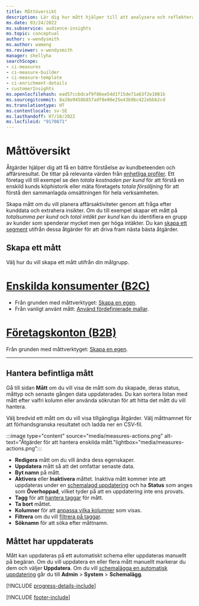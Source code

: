 ```yaml
---
title: Måttöversikt
description: Lär dig hur mått hjälper till att analysera och reflektera företagets resultat.
ms.date: 03/24/2022
ms.subservice: audience-insights
ms.topic: conceptual
author: v-wendysmith
ms.author: wameng
ms.reviewer: v-wendysmith
manager: shellyha
searchScope:
- ci-measures
- ci-measure-builder
- ci-measure-template
- ci-enrichment-details
- customerInsights
ms.openlocfilehash: ead57ccbdcaf9f86ee54d1f15de71a63f2e1081b
ms.sourcegitcommit: 8a28e9458b857adf8e90e25e43b9bc422ebbb2cd
ms.translationtype: HT
ms.contentlocale: sv-SE
ms.lasthandoff: 07/18/2022
ms.locfileid: "9170871"
---
```

# <a name="measures-overview"></a>Måttöversikt

Åtgärder hjälper dig att få en bättre förståelse av kundbeteenden och affärsresultat. De tittar på relevanta värden från [enhetliga profiler](data-unification.md). Ett företag vill till exempel se den *totala kostnaden per kund* för att förstå en enskild kunds köphistorik eller mäta företagets *totala försäljning* för att förstå den sammanlagda omsättningen för hela verksamheten.

Skapa mått om du vill planera affärsaktiviteter genom att fråga efter kunddata och extrahera insikter. Om du till exempel skapar ett mått på *totalsumma per kund* och *total intäkt per kund* kan du identifiera en grupp av kunder som spenderar mycket men ger höga intäkter. Du kan [skapa ett segment](segments.md) utifrån dessa åtgärder för att driva fram nästa bästa åtgärder.

## <a name="create-a-measure"></a>Skapa ett mått

Välj hur du vill skapa ett mått utifrån din målgrupp.

# <a name="individual-consumers-b-to-c"></a>[Enskilda konsumenter (B2C)](#tab/b2c)

- Från grunden med måttverktyget: [Skapa en egen](measure-builder.md).
- Från vanligt använt mått: [Använd fördefinierade mallar](measure-templates.md).

# <a name="business-accounts-b-to-b"></a>[Företagskonton (B2B)](#tab/b2b)

Från grunden med måttverktyget: [Skapa en egen](measure-builder.md).

---

## <a name="manage-existing-measures"></a>Hantera befintliga mått

Gå till sidan **Mått** om du vill visa de mått som du skapade, deras status, måttyp och senaste gången data uppdaterades. Du kan sortera listan med mått efter valfri kolumn eller använda sökrutan för att hitta det mått du vill hantera.

Välj bredvid ett mått om du vill visa tillgängliga åtgärder. Välj måttnamnet för att förhandsgranska resultatet och ladda ner en CSV-fil.

:::image type="content" source="media/measures-actions.png" alt-text="Åtgärder för att hantera enskilda mått."lightbox="media/measures-actions.png":::

- **Redigera** mått om du vill ändra dess egenskaper.
- **Uppdatera** mått så att det omfattar senaste data.
- **Byt namn** på mått.
- **Aktivera** eller **Inaktivera** måttet. Inaktiva mått kommer inte att uppdateras under en [schemalagd uppdatering](system.md#schedule-tab) och ha **Status** som anges som **Överhoppad**, vilket tyder på att en uppdatering inte ens provats.
- **Tagg** för att [hantera taggar](work-with-tags-columns.md#manage-tags) för mått.
- **Ta bort** måttet.
- **Kolumner** för att [anpassa vilka kolumner](work-with-tags-columns.md#customize-columns) som visas.
- **Filtrera** om du vill [filtrera på taggar](work-with-tags-columns.md#filter-on-tags).
- **Söknamn** för att söka efter måttnamn.

## <a name="refresh-measures"></a>Måttet har uppdaterats

Mått kan uppdateras på ett automatiskt schema eller uppdateras manuellt på begäran. Om du vill uppdatera en eller flera mått manuellt markerar du dem och väljer **Uppdatera**. Om du vill [schemalägga en automatisk uppdatering](system.md#schedule-tab) går du till **Admin** > **System** > **Schemalägg**.

[!INCLUDE [progress-details-include](includes/progress-details-pane.md)]

[!INCLUDE [footer-include](includes/footer-banner.md)]
